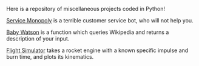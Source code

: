 Here is a repository of miscellaneous projects coded in Python!

[Service Monopoly](https://github.com/nwoodr94/python-projects/blob/master/miscellaneous%20projects/Terrible-Customer-Service-Bot.ipynb) is a terrible customer service bot, who will not help you.

[Baby Watson](https://github.com/nwoodr94/python-projects/blob/master/miscellaneous%20projects/Wikipedia-Search.ipynb) is a function which queries Wikipedia and returns a description of your input.

[Flight Simulator](https://github.com/nwoodr94/python-projects/blob/master/miscellaneous%20projects/rocket-kinematics-simulator.ipynb) takes a rocket engine with a known specific impulse and burn time, and plots its kinematics.
